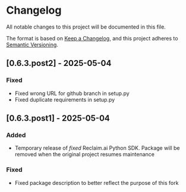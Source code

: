 # Changelog

All notable changes to this project will be documented in this file.

The format is based on [Keep a Changelog](https://keepachangelog.com/en/1.0.0/),
and this project adheres to [Semantic Versioning](https://semver.org/spec/v2.0.0.html).

## [0.6.3.post2] - 2025-05-04

### Fixed

- Fixed wrong URL for github branch in setup.py
- Fixed duplicate requirements in setup.py

## [0.6.3.post1] - 2025-05-04

### Added

- Temporary release of *fixed* Reclaim.ai Python SDK. Package will be removed when the original project resumes maintenance

### Fixed

- Fixed package description to better reflect the purpose of this fork
